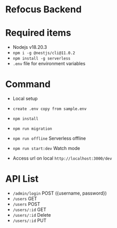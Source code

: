# Refocus Backend

# Required items

- Nodejs v18.20.3
- `npm i -g @nestjs/cli@11.0.2`
- `npm install -g serverless`
- `.env` file for environment variables

# Command

- Local setup
- `create .env copy from sample.env`
- `npm install`
- `npm run migration`
- `npm run offline` Serverless offline
- `npm run start:dev` Watch mode

- Access url on local `http://localhost:3000/dev`

# API List
- `/admin/login` POST ({username, password})
- `/users` GET
- `/users` POST
- `/users/:id` GET
- `/users/:id` Delete
- `/users/:id` PUT
